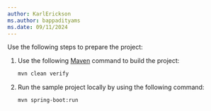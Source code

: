 ```yaml
---
author: KarlErickson
ms.author: bappadityams
ms.date: 09/11/2024
---
```


Use the following steps to prepare the project:

1. Use the following [Maven](https://maven.apache.org/what-is-maven.html) command to build the project:

   ```bash
   mvn clean verify
   ```

1. Run the sample project locally by using the following command:

   ```bash
   mvn spring-boot:run
   ```
